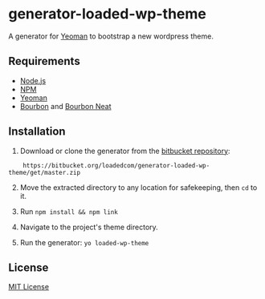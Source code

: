 # generator-loaded-wp-theme
A generator for [Yeoman](http://yeoman.io) to bootstrap a new wordpress theme.

## Requirements

- [Node.js](http://nodejs.org/)
- [NPM](https://www.npmjs.org/)
- [Yeoman](http://yeoman.io/)
- [Bourbon](http://bourbon.io/) and [Bourbon Neat](http://neat.bourbon.io/)

## Installation

1. Download or clone the generator from the [bitbucket repository](https://bitbucket.org/loadedcom/generator-loaded-wp-theme):  
```
	https://bitbucket.org/loadedcom/generator-loaded-wp-theme/get/master.zip
```

2. Move the extracted directory to any location for safekeeping, then ` cd ` to it.
 
3. Run ` npm install && npm link `

4. Navigate to the project's theme directory.

5. Run the generator: ` yo loaded-wp-theme `

## License

[MIT License](http://en.wikipedia.org/wiki/MIT_License)
